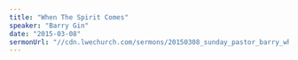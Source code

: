 ```yaml
---
title: "When The Spirit Comes"
speaker: "Barry Gin"
date: "2015-03-08"
sermonUrl: "//cdn.lwechurch.com/sermons/20150308_sunday_pastor_barry_when_the_spirit_comes.mp3"
---
```

